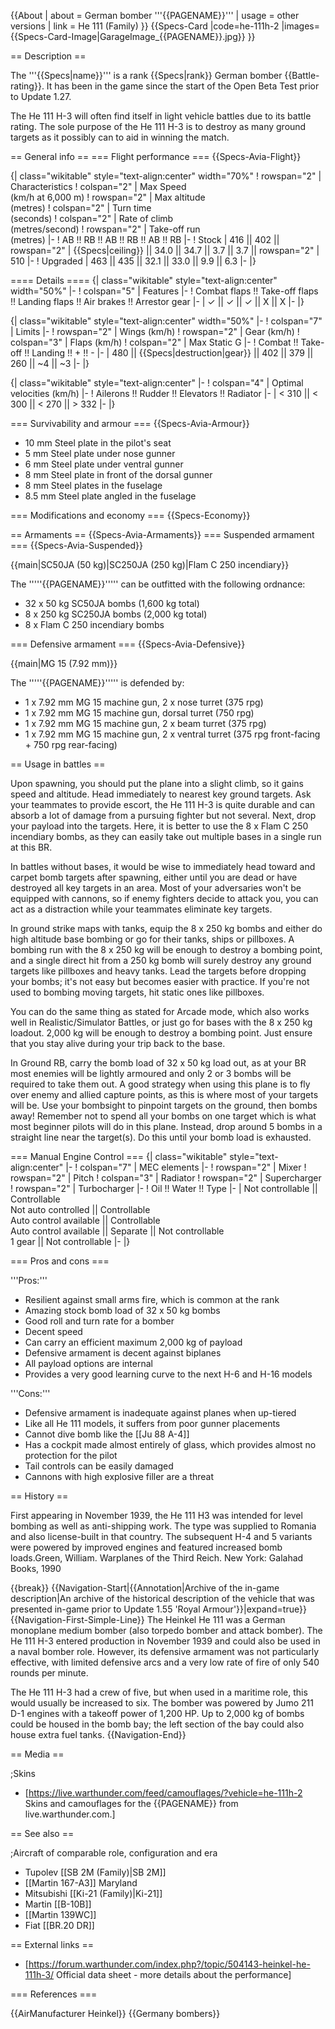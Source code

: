 {{About
| about = German bomber '''{{PAGENAME}}'''
| usage = other versions
| link = He 111 (Family)
}}
{{Specs-Card
|code=he-111h-2
|images={{Specs-Card-Image|GarageImage_{{PAGENAME}}.jpg}}
}}

== Description ==
<!-- ''In the description, the first part should be about the history of and the creation and combat usage of the aircraft, as well as its key features. In the second part, tell the reader about the aircraft in the game. Insert a screenshot of the vehicle, so that if the novice player does not remember the vehicle by name, he will immediately understand what kind of vehicle the article is talking about.'' -->
The '''{{Specs|name}}''' is a rank {{Specs|rank}} German bomber {{Battle-rating}}. It has been in the game since the start of the Open Beta Test prior to Update 1.27.

The He 111 H-3 will often find itself in light vehicle battles due to its battle rating. The sole purpose of the He 111 H-3 is to destroy as many ground targets as it possibly can to aid in winning the match.

== General info ==
=== Flight performance ===
{{Specs-Avia-Flight}}
<!-- ''Describe how the aircraft behaves in the air. Speed, manoeuvrability, acceleration and allowable loads - these are the most important characteristics of the vehicle.'' -->

{| class="wikitable" style="text-align:center" width="70%"
! rowspan="2" | Characteristics
! colspan="2" | Max Speed<br>(km/h at 6,000 m)
! rowspan="2" | Max altitude<br>(metres)
! colspan="2" | Turn time<br>(seconds)
! colspan="2" | Rate of climb<br>(metres/second)
! rowspan="2" | Take-off run<br>(metres)
|-
! AB !! RB !! AB !! RB !! AB !! RB
|-
! Stock
| 416 || 402 || rowspan="2" | {{Specs|ceiling}} || 34.0 || 34.7 || 3.7 || 3.7 || rowspan="2" | 510
|-
! Upgraded
| 463 || 435 || 32.1 || 33.0 || 9.9 || 6.3
|-
|}

==== Details ====
{| class="wikitable" style="text-align:center" width="50%"
|-
! colspan="5" | Features
|-
! Combat flaps !! Take-off flaps !! Landing flaps !! Air brakes !! Arrestor gear
|-
| ✓ || ✓ || ✓ || X || X     <!-- ✓ -->
|-
|}

{| class="wikitable" style="text-align:center" width="50%"
|-
! colspan="7" | Limits
|-
! rowspan="2" | Wings (km/h)
! rowspan="2" | Gear (km/h)
! colspan="3" | Flaps (km/h)
! colspan="2" | Max Static G
|-
! Combat !! Take-off !! Landing !! + !! -
|-
| 480 <!-- {{Specs|destruction|body}} --> || {{Specs|destruction|gear}} || 402 || 379 || 260 || ~4 || ~3
|-
|}

{| class="wikitable" style="text-align:center"
|-
! colspan="4" | Optimal velocities (km/h)
|-
! Ailerons !! Rudder !! Elevators !! Radiator
|-
| < 310 || < 300 || < 270 || > 332
|-
|}

=== Survivability and armour ===
{{Specs-Avia-Armour}}
<!-- ''Examine the survivability of the aircraft. Note how vulnerable the structure is and how secure the pilot is, whether the fuel tanks are armoured, etc. Describe the armour, if there is any, and also mention the vulnerability of other critical aircraft systems.'' -->

* 10 mm Steel plate in the pilot's seat
* 5 mm Steel plate under nose gunner
* 6 mm Steel plate under ventral gunner
* 8 mm Steel plate in front of the dorsal gunner
* 8 mm Steel plates in the fuselage
* 8.5 mm Steel plate angled in the fuselage

=== Modifications and economy ===
{{Specs-Economy}}

== Armaments ==
{{Specs-Avia-Armaments}}
=== Suspended armament ===
{{Specs-Avia-Suspended}}
<!-- ''Describe the aircraft's suspended armament: additional cannons under the wings, bombs, rockets and torpedoes. This section is especially important for bombers and attackers. If there is no suspended weaponry remove this subsection.'' -->
{{main|SC50JA (50 kg)|SC250JA (250 kg)|Flam C 250 incendiary}}

The '''''{{PAGENAME}}''''' can be outfitted with the following ordnance:

* 32 x 50 kg SC50JA bombs (1,600 kg total)
* 8 x 250 kg SC250JA bombs (2,000 kg total)
* 8 x Flam C 250 incendiary bombs

=== Defensive armament ===
{{Specs-Avia-Defensive}}
<!-- ''Defensive armament with turret machine guns or cannons, crewed by gunners. Examine the number of gunners and what belts or drums are better to use. If defensive weaponry is not available, remove this subsection.'' -->
{{main|MG 15 (7.92 mm)}}

The '''''{{PAGENAME}}''''' is defended by:

* 1 x 7.92 mm MG 15 machine gun, 2 x nose turret (375 rpg)
* 1 x 7.92 mm MG 15 machine gun, dorsal turret (750 rpg)
* 1 x 7.92 mm MG 15 machine gun, 2 x beam turret (375 rpg)
* 1 x 7.92 mm MG 15 machine gun, 2 x ventral turret (375 rpg front-facing + 750 rpg rear-facing)

== Usage in battles ==
<!-- ''Describe the tactics of playing in the aircraft, the features of using aircraft in a team and advice on tactics. Refrain from creating a "guide" - do not impose a single point of view, but instead, give the reader food for thought. Examine the most dangerous enemies and give recommendations on fighting them. If necessary, note the specifics of the game in different modes (AB, RB, SB).'' -->
Upon spawning, you should put the plane into a slight climb, so it gains speed and altitude. Head immediately to nearest key ground targets. Ask your teammates to provide escort, the He 111 H-3 is quite durable and can absorb a lot of damage from a pursuing fighter but not several. Next, drop your payload into the targets. Here, it is better to use the 8 x Flam C 250 incendiary bombs, as they can easily take out multiple bases in a single run at this BR.

In battles without bases, it would be wise to immediately head toward and carpet bomb targets after spawning, either until you are dead or have destroyed all key targets in an area. Most of your adversaries won't be equipped with cannons, so if enemy fighters decide to attack you, you can act as a distraction while your teammates eliminate key targets.

In ground strike maps with tanks, equip the 8 x 250 kg bombs and either do high altitude base bombing or go for their tanks, ships or pillboxes. A bombing run with the 8 x 250 kg will be enough to destroy a bombing point, and a single direct hit from a 250 kg bomb will surely destroy any ground targets like pillboxes and heavy tanks. Lead the targets before dropping your bombs; it's not easy but becomes easier with practice. If you're not used to bombing moving targets, hit static ones like pillboxes.

You can do the same thing as stated for Arcade mode, which also works well in Realistic/Simulator Battles, or just go for bases with the 8 x 250 kg loadout. 2,000 kg will be enough to destroy a bombing point. Just ensure that you stay alive during your trip back to the base.

In Ground RB, carry the bomb load of 32 x 50 kg load out, as at your BR most enemies will be lightly armoured and only 2 or 3 bombs will be required to take them out. A good strategy when using this plane is to fly over enemy and allied capture points, as this is where most of your targets will be. Use your bombsight to pinpoint targets on the ground, then bombs away! Remember not to spend all your bombs on one target which is what most beginner pilots will do in this plane. Instead, drop around 5 bombs in a straight line near the target(s). Do this until your bomb load is exhausted.

=== Manual Engine Control ===
{| class="wikitable" style="text-align:center"
|-
! colspan="7" | MEC elements
|-
! rowspan="2" | Mixer
! rowspan="2" | Pitch
! colspan="3" | Radiator
! rowspan="2" | Supercharger
! rowspan="2" | Turbocharger
|-
! Oil !! Water !! Type
|-
| Not controllable || Controllable<br>Not auto controlled || Controllable<br>Auto control available || Controllable<br>Auto control available || Separate || Not controllable<br>1 gear || Not controllable
|-
|}

=== Pros and cons ===
<!-- ''Summarise and briefly evaluate the vehicle in terms of its characteristics and combat effectiveness. Mark its pros and cons in the bulleted list. Try not to use more than 6 points for each of the characteristics. Avoid using categorical definitions such as "bad", "good" and the like - use substitutions with softer forms such as "inadequate" and "effective".'' -->

'''Pros:'''

* Resilient against small arms fire, which is common at the rank
* Amazing stock bomb load of 32 x 50 kg bombs
* Good roll and turn rate for a bomber
* Decent speed
* Can carry an efficient maximum 2,000 kg of payload
* Defensive armament is decent against biplanes
* All payload options are internal
* Provides a very good learning curve to the next H-6 and H-16 models

'''Cons:'''

* Defensive armament is inadequate against planes when up-tiered
* Like all He 111 models, it suffers from poor gunner placements
* Cannot dive bomb like the [[Ju 88 A-4]]
* Has a cockpit made almost entirely of glass, which provides almost no protection for the pilot
* Tail controls can be easily damaged
* Cannons with high explosive filler are a threat

== History ==
<!-- ''Describe the history of the creation and combat usage of the aircraft in more detail than in the introduction. If the historical reference turns out to be too long, take it to a separate article, taking a link to the article about the vehicle and adding a block "/History" (example: <nowiki>https://wiki.warthunder.com/(Vehicle-name)/History</nowiki>) and add a link to it here using the <code>main</code> template. Be sure to reference text and sources by using <code><nowiki><ref></ref></nowiki></code>, as well as adding them at the end of the article with <code><nowiki><references /></nowiki></code>. This section may also include the vehicle's dev blog entry (if applicable) and the in-game encyclopedia description (under <code><nowiki>=== In-game description ===</nowiki></code>, also if applicable).'' -->
First appearing in November 1939, the He 111 H3 was intended for level bombing as well as anti-shipping work. The type was supplied to Romania and also license-built in that country. The subsequent H-4 and 5 variants were powered by improved engines and featured increased bomb loads.<ref>Green, William. Warplanes of the Third Reich. New York: Galahad Books, 1990</ref>

{{break}}
{{Navigation-Start|{{Annotation|Archive of the in-game description|An archive of the historical description of the vehicle that was presented in-game prior to Update 1.55 'Royal Armour'}}|expand=true}}
{{Navigation-First-Simple-Line}}
The Heinkel He 111 was a German monoplane medium bomber (also torpedo bomber and attack bomber). The He 111 H-3 entered production in November 1939 and could also be used in a naval bomber role. However, its defensive armament was not particularly effective, with limited defensive arcs and a very low rate of fire of only 540 rounds per minute.

The He 111 H-3 had a crew of five, but when used in a maritime role, this would usually be increased to six. The bomber was powered by Jumo 211 D-1 engines with a takeoff power of 1,200 HP. Up to 2,000 kg of bombs could be housed in the bomb bay; the left section of the bay could also house extra fuel tanks.
{{Navigation-End}}

== Media ==
<!-- ''Excellent additions to the article would be video guides, screenshots from the game, and photos.'' -->

;Skins

* [https://live.warthunder.com/feed/camouflages/?vehicle=he-111h-2 Skins and camouflages for the {{PAGENAME}} from live.warthunder.com.]

== See also ==
<!-- ''Links to the articles on the War Thunder Wiki that you think will be useful for the reader, for example:''
* ''reference to the series of the aircraft;''
* ''links to approximate analogues of other nations and research trees.'' -->

;Aircraft of comparable role, configuration and era

* Tupolev [[SB 2M (Family)|SB 2M]]
* [[Martin 167-A3]] Maryland
* Mitsubishi [[Ki-21 (Family)|Ki-21]]
* Martin [[B-10B]]
* [[Martin 139WC]]
* Fiat [[BR.20 DR]]

== External links ==
<!-- ''Paste links to sources and external resources, such as:''
* ''topic on the official game forum;''
* ''other literature.'' -->

* [https://forum.warthunder.com/index.php?/topic/504143-heinkel-he-111h-3/ Official data sheet - more details about the performance]

=== References ===
<references />

{{AirManufacturer Heinkel}}
{{Germany bombers}}